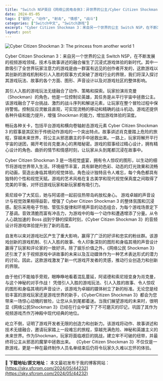 ```yaml
---
title: "Switch NSP英日《网络公民电击侠3：异世界的公主/Cyber Citizen Shockman 3: The princess from another world》440M"
date: 2024-05-05
tags: ["冒险", "动作", "射击", "情感", "战斗"]
categories: ["Switch中文", "Switch游戏"]
excerpt: "Cyber​​ Citizen Shockman 3：来自另一个世界的公主 Switch NSP，在不断发展的视频游戏领域，技术与故事讲述的融合催生了沉浸式游戏体验的新时代。其中一款吸引了全世界玩家注意力的游戏是由一群富有远见的创作者开发的，这款游戏以其创新的游戏机制和引人入胜的叙事方式突破了游戏行&hellip;"
layout: post
---
```


<img class="aligncenter" src="https://sky.sfcrom.com/wp-content/uploads/2024/05/20240505105435-251f0.jpeg" alt="Cyber Citizen Shockman 3: The princess from another world 1" />

Cyber​​ Citizen Shockman 3：来自另一个世界的公主 Switch NSP，在不断发展的视频游戏领域，技术与故事讲述的融合催生了沉浸式游戏体验的新时代。其中一款吸引了全世界玩家注意力的游戏是由一群富有远见的创作者开发的，这款游戏以其创新的游戏机制和引人入胜的叙事方式突破了游戏行业的界限，我们将深入探讨其游戏玩法、故事的各个方面、图形、声音设计以及对游戏社区的整体影响。

其引人入胜的游戏玩法无缝融合了动作、策略和探索。玩家扮演肖克曼（Shockman）的角色，他是一位控制论英雄，其任务是从平行宇宙中拯救公主。该游戏融合了平台挑战、激烈的战斗序列和解谜元素，让玩家在整个冒险过程中保持警惕。控制反应灵敏且直观，可实现流畅的移动和精确的战斗机动。游戏还提供各种升级和能力提升，增强 Shockman 的能力，增加游戏体验的深度。

畅玩各种关卡，包括平台游戏和横向卷轴射击游戏元素
Cyber​​ Citizen Shockman 3 的叙事是其区别于传统动作游戏的一个突出特点。故事讲述肖克曼踏上危险的旅程，穿越未来世界，将公主从邪恶霸主的手中拯救出来。一路上，玩家将解开平行宇宙的谜团，揭开考验肖克曼决心的黑暗秘密。游戏的叙事经过精心设计，拥有精心设计的角色、曲折的情节和情感时刻，让玩家从头到尾都沉浸在故事中。

Cyber​​ Citizen Shockman 3 是一场视觉盛宴，拥有令人惊叹的图形，以生动的细节将游戏世界带入生活。环境细节丰富，具有鲜艳的色彩、动态的灯光效果和流畅的动画，营造出身临其境的视觉体验。角色设计独特且令人难忘，每个角色都具有独特的个性和视觉天赋。游戏的艺术风格在复古美学和现代视觉保真度之间取得了完美的平衡，对怀旧游戏玩家和新玩家都有吸引力。

索尼娅中了大奖后，她与阿诺德一起前往热带岛屿放松身心。
游戏卓越的声音设计与视觉效果相得益彰，增强了 Cyber​​ Citizen Shockman 3 的整体氛围和沉浸感。配乐采用电子节拍、管弦乐旋律和环境声音的动态组合，为每个游戏场景定下了基调。音效清脆而富有冲击力，为游戏中的每一个动作和遭遇增添了分量。从令人心跳加速的 Boss 战到宁静的探索时刻，《Cyber​​ Citizen Shockman 3》的音频设计将游戏体验提升到了新的高度。

自发布以来对游戏社区产生了重大影响，赢得了广泛的好评和忠实的粉丝群。该游戏创新的游戏机制、引人入胜的故事、令人印象深刻的图形和身临其境的声音设计赢得了玩家和评论家的一致好评。除了娱乐价值之外，《网络公民 Shockman 3》还引发了关于视频游戏中讲故事的未来以及互动媒体作为一种艺术表达形式的潜力的讨论。因此，这款游戏激发了新一代游戏开发者的灵感，推动行业创造力和创新的界限。

由于他们不能袖手旁观，眼睁睁地看着混乱蔓延，阿诺德和索尼娅变身为肖克曼，与这个神秘的对手作战！
凭借引人入胜的游戏玩法、引人入胜的故事、令人惊叹的图形和身临其境的声音设计，该游戏为卓越的媒体树立了新的标准。无论您是经验丰富的游戏玩家还是游戏世界的新手，《Cyber​​ Citizen Shockman 3》都会为您带来一场惊心动魄的冒险，让您从头到尾都着迷。当我们展望游戏的未来时，很明显《网络公民Shockman 3》已经在行业中留下了不可磨灭的印记，巩固了其作为视频游戏杰作万神殿中现代经典的地位。

屹立不倒，证明了游戏开发者无限的创造力和创新力。该游戏将动作、故事讲述和技术无缝融合，邀请玩家踏上一段难忘的旅程，穿越充满危险、神秘和英雄主义的未来世界。作为Shockman，玩家将面临艰巨的挑战，建立牢不可破的纽带，并最终将公主从邪恶的魔掌中拯救出来。 《Cyber​​ Citizen Shockman 3》不仅仅是一款游戏，更是一种在最终制作人员名单结束后仍将令玩家久久难以忘怀的体验。

---
📖 **下载地址/原文地址：** 本文最初发布于我的博客网站：[https://sky.sfcrom.com/2024/05/44232](https://sky.sfcrom.com/2024/05/44232)
